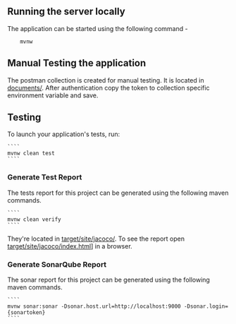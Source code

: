 
## Running the server locally
The application can be started using the following command -

``````````
	mvnw
``````````

## Manual Testing the application

The postman collection is created for manual testing. It is located in [documents/](documents/AssignmentJavaApp.postman_collection.json).
After authentication copy the token to collection specific environment variable and save.


## Testing

To launch your application's tests, run:

	````
	mvnw clean test
	````

### Generate Test Report

The tests report for this project can be generated using the following maven commands.

	````
	mvnw clean verify
	````
They're located in [target/site/jacoco/](target/site/jacoco/). To see the report open [target/site/jacoco/index.html](target/site/jacoco/index.html)] in a browser.


### Generate SonarQube Report

The sonar report for this project can be generated using the following maven commands.

	````
	mvnw sonar:sonar -Dsonar.host.url=http://localhost:9000 -Dsonar.login={sonartoken}
	````


